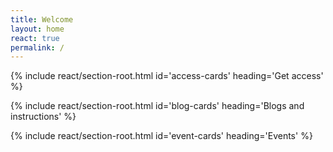 ```yaml
---
title: Welcome
layout: home
react: true
permalink: /
---
```


{% include react/section-root.html id='access-cards' heading='Get access' %}

{% include react/section-root.html id='blog-cards' heading='Blogs and instructions' %}

{% include react/section-root.html id='event-cards' heading='Events' %}
